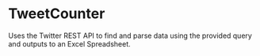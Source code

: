 # TweetCounter
Uses the Twitter REST API to find and parse data using the provided query and outputs to an Excel Spreadsheet.
